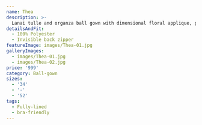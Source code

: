 ```yaml
---
name: Thea
description: >-
  Lanai tulle and organza ball gown with dimensional floral applique, plunging sweetheart neckline with illusion net insert and ribbon accent, cascading tulle skirt with horsehair trim.
detailsAndFit:
  - 100% Polyester
  - Invisible back zipper
featureImage: images/Thea-01.jpg
galleryImages:
  - images/Thea-01.jpg
  - images/Thea-02.jpg
price: '999'
category: Ball-gown
sizes:
  - '34'
  - '-'
  - '52'
tags:
  - Fully-lined
  - bra-friendly
---
```



